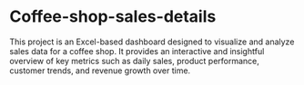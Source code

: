 # Coffee-shop-sales-details
This project is an Excel-based dashboard designed to visualize and analyze sales data for a coffee shop. It provides an interactive and insightful overview of key metrics such as daily sales, product performance, customer trends, and revenue growth over time.
